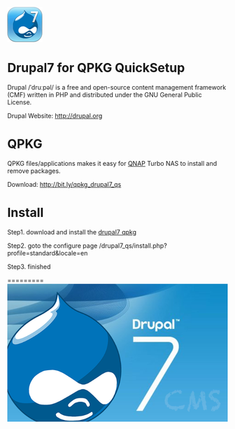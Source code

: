 ![image](https://github.com/yutin1987/QPKG-Drupal7_QuickSetup/raw/master/icon/drupal7_quicksetup_80.gif)

Drupal7 for QPKG QuickSetup
=========
Drupal /ˈdruːpəl/ is a free and open-source content management framework (CMF) written in PHP and distributed under the GNU General Public License.

Drupal Website: http://drupal.org

QPKG
=========
QPKG files/applications makes it easy for [QNAP](http://www.qnap.com/) Turbo NAS to install and remove packages.

Download: http://bit.ly/qpkg_drupal7_qs

Install
=========
Step1. download and install the [drupal7 qpkg](http://bit.ly/qpkg_drupal7_qs)

Step2. goto the configure page
       /drupal7_qs/install.php?profile=standard&locale=en

Step3. finished

=========
![image](https://github.com/yutin1987/QPKG-Drupal7_QuickSetup/raw/master/icon/drupal7_640x400.png)

